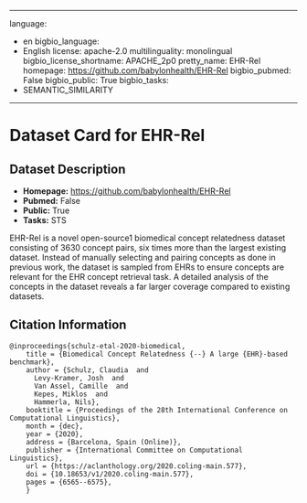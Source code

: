 
---
language: 
- en
bigbio_language: 
- English
license: apache-2.0
multilinguality: monolingual
bigbio_license_shortname: APACHE_2p0
pretty_name: EHR-Rel
homepage: https://github.com/babylonhealth/EHR-Rel
bigbio_pubmed: False
bigbio_public: True
bigbio_tasks: 
- SEMANTIC_SIMILARITY
---


# Dataset Card for EHR-Rel

## Dataset Description

- **Homepage:** https://github.com/babylonhealth/EHR-Rel
- **Pubmed:** False
- **Public:** True
- **Tasks:** STS


EHR-Rel is a novel open-source1 biomedical concept relatedness dataset consisting of 3630 concept pairs, six times more
than the largest existing dataset.  Instead of manually selecting and pairing concepts as done in previous work,
the dataset is sampled from EHRs to ensure concepts are relevant for the EHR concept retrieval task.
A detailed analysis of the concepts in the dataset reveals a far larger coverage compared to existing datasets.



## Citation Information

```
@inproceedings{schulz-etal-2020-biomedical,
    title = {Biomedical Concept Relatedness {--} A large {EHR}-based benchmark},
    author = {Schulz, Claudia  and
      Levy-Kramer, Josh  and
      Van Assel, Camille  and
      Kepes, Miklos  and
      Hammerla, Nils},
    booktitle = {Proceedings of the 28th International Conference on Computational Linguistics},
    month = {dec},
    year = {2020},
    address = {Barcelona, Spain (Online)},
    publisher = {International Committee on Computational Linguistics},
    url = {https://aclanthology.org/2020.coling-main.577},
    doi = {10.18653/v1/2020.coling-main.577},
    pages = {6565--6575},
    }

```
